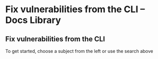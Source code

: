 # Fix vulnerabilities from the CLI – Docs Library

##  Fix vulnerabilities from the CLI

To get started, choose a subject from the left or use the search above

